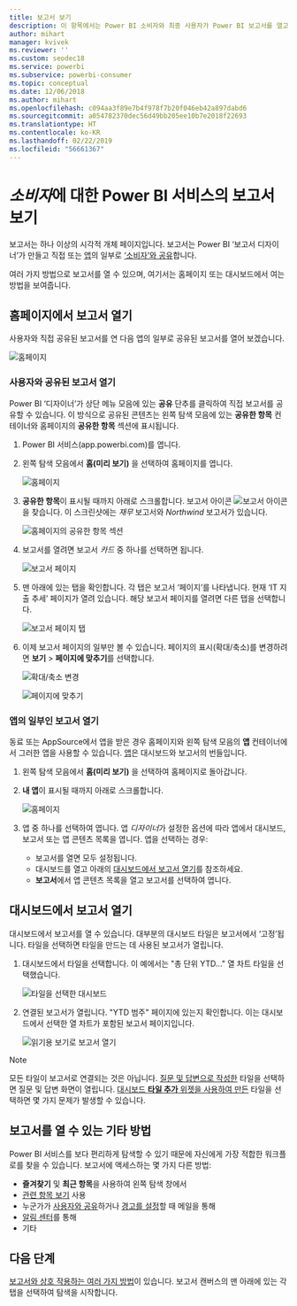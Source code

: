```yaml
---
title: 보고서 보기
description: 이 항목에서는 Power BI 소비자와 최종 사용자가 Power BI 보고서를 열고 보아야 하는 내용을 표시합니다.
author: mihart
manager: kvivek
ms.reviewer: ''
ms.custom: seodec18
ms.service: powerbi
ms.subservice: powerbi-consumer
ms.topic: conceptual
ms.date: 12/06/2018
ms.author: mihart
ms.openlocfilehash: c094aa3f89e7b4f978f7b20f046eb42a897dabd6
ms.sourcegitcommit: a054782370dec56d49bb205ee10b7e2018f22693
ms.translationtype: HT
ms.contentlocale: ko-KR
ms.lasthandoff: 02/22/2019
ms.locfileid: "56661367"
---
```

# <a name="view-a-report-in-power-bi-service-for-consumers"></a>*소비자*에 대한 Power BI 서비스의 보고서 보기
보고서는 하나 이상의 시각적 개체 페이지입니다. 보고서는 Power BI ‘보고서 디자이너’가 만들고 직접 또는 [앱](end-user-apps.md)의 일부로 [‘소비자’와 공유](end-user-shared-with-me.md)합니다. 

여러 가지 방법으로 보고서를 열 수 있으며, 여기서는 홈페이지 또는 대시보드에서 여는 방법을 보여줍니다. 

<!-- add art-->


## <a name="open-a-report-from-your-home-page"></a>홈페이지에서 보고서 열기
사용자와 직접 공유된 보고서를 연 다음 앱의 일부로 공유된 보고서를 열어 보겠습니다.

   ![홈페이지](./media/end-user-report-open/power-bi-home.png)

### <a name="open-a-report-that-has-been-shared-with-you"></a>사용자와 공유된 보고서 열기
Power BI ‘디자이너’가 상단 메뉴 모음에 있는 **공유** 단추를 클릭하여 직접 보고서를 공유할 수 있습니다. 이 방식으로 공유된 콘텐츠는 왼쪽 탐색 모음에 있는 **공유한 항목** 컨테이너와 홈페이지의 **공유한 항목** 섹션에 표시됩니다.

1. Power BI 서비스(app.powerbi.com)를 엽니다.

2. 왼쪽 탐색 모음에서 **홈(미리 보기)** 을 선택하여 홈페이지를 엽니다.  

   ![홈페이지](./media/end-user-report-open/power-bi-select-home.png)
   
3. **공유한 항목**이 표시될 때까지 아래로 스크롤합니다. 보고서 아이콘 ![보고서 아이콘](./media/end-user-report-open/power-bi-report-icon.png)을 찾습니다. 이 스크린샷에는 *재무* 보고서와 *Northwind* 보고서가 있습니다. 
   
   ![홈페이지의 공유한 항목 섹션](./media/end-user-report-open/power-bi-shared.png)

4. 보고서를 열려면 보고서 *카드* 중 하나를 선택하면 됩니다.

   ![보고서 페이지](./media/end-user-report-open/power-bi-report1.png)

5. 맨 아래에 있는 탭을 확인합니다. 각 탭은 보고서 ‘페이지’를 나타냅니다. 현재 ‘IT 지출 추세’ 페이지가 열려 있습니다. 해당 보고서 페이지를 열려면 다른 탭을 선택합니다. 

   ![보고서 페이지 탭](./media/end-user-report-open/power-bi-tabs.png)

6. 이제 보고서 페이지의 일부만 볼 수 있습니다. 페이지의 표시(확대/축소)를 변경하려면 **보기** > **페이지에 맞추기**를 선택합니다.

   ![확대/축소 변경](./media/end-user-report-open/power-bi-fit.png)

   ![페이지에 맞추기](./media/end-user-report-open/power-bi-report2.png)

### <a name="open-a-report-that-is-part-of-an-app"></a>앱의 일부인 보고서 열기
동료 또는 AppSource에서 앱을 받은 경우 홈페이지와 왼쪽 탐색 모음의 **앱** 컨테이너에서 그러한 앱을 사용할 수 있습니다. [앱](end-user-apps.md)은 대시보드와 보고서의 번들입니다.

1. 왼쪽 탐색 모음에서 **홈(미리 보기)** 을 선택하여 홈페이지로 돌아갑니다.

7. **내 앱**이 표시될 때까지 아래로 스크롤합니다.

   ![홈페이지](./media/end-user-report-open/power-bi-my-apps.png)

8. 앱 중 하나를 선택하여 엽니다. 앱 *디자이너*가 설정한 옵션에 따라 앱에서 대시보드, 보고서 또는 앱 콘텐츠 목록을 엽니다. 앱을 선택하는 경우:
    - 보고서를 열면 모두 설정됩니다.
    - 대시보드를 열고 아래의 [대시보드에서 보고서 열기](#Open-a-report-from-a-dashboard)를 참조하세요.
    - **보고서**에서 앱 콘텐츠 목록을 열고 보고서를 선택하여 엽니다.


## <a name="open-a-report-from-a-dashboard"></a>대시보드에서 보고서 열기
대시보드에서 보고서를 열 수 있습니다. 대부분의 대시보드 타일은 보고서에서 ‘고정’됩니다. 타일을 선택하면 타일을 만드는 데 사용된 보고서가 열립니다. 

1. 대시보드에서 타일을 선택합니다. 이 예에서는 "총 단위 YTD..." 열 차트 타일을 선택했습니다.

    ![타일을 선택한 대시보드](./media/end-user-report-open/power-bi-dashboard.png)

2.  연결된 보고서가 열립니다. "YTD 범주" 페이지에 있는지 확인합니다. 이는 대시보드에서 선택한 열 차트가 포함된 보고서 페이지입니다.

    ![읽기용 보기로 보고서 열기](./media/end-user-report-open/power-bi-report-new.png)

> [!NOTE]
> 모든 타일이 보고서로 연결되는 것은 아닙니다. [질문 및 답변으로 작성한](end-user-q-and-a.md) 타일을 선택하면 질문 및 답변 화면이 열립니다. [대시보드 **타일 추가** 위젯을 사용하여 만든](../service-dashboard-add-widget.md) 타일을 선택하면 몇 가지 문제가 발생할 수 있습니다.  


##  <a name="still-more-ways-to-open-a-report"></a>보고서를 열 수 있는 기타 방법
Power BI 서비스를 보다 편리하게 탐색할 수 있기 때문에 자신에게 가장 적합한 워크플로를 찾을 수 있습니다. 보고서에 액세스하는 몇 가지 다른 방법:
- **즐겨찾기** 및 **최근 항목**을 사용하여 왼쪽 탐색 창에서    
- [관련 항목 보기](end-user-related.md) 사용    
- 누군가가 [사용자와 공유](../service-share-reports.md)하거나 [경고를 설정](end-user-alerts.md)할 때 메일을 통해    
- [알림 센터](end-user-notification-center.md)를 통해    
- 기타

## <a name="next-steps"></a>다음 단계
[보고서와 상호 작용하는 여러 가지 방법](end-user-reading-view.md)이 있습니다.  보고서 캔버스의 맨 아래에 있는 각 탭을 선택하여 탐색을 시작합니다.

